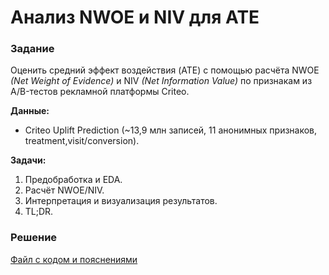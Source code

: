 # Анализ NWOE и NIV для ATE

### Задание
Оценить средний эффект воздействия (ATE) с помощью расчёта NWOE _(Net Weight of Evidence)_ и NIV _(Net Information Value)_ по признакам из A/B-тестов рекламной платформы Criteo.

__Данные:__
- Criteo Uplift Prediction (~13,9 млн записей, 11 анонимных признаков, treatment,visit/conversion).

__Задачи:__
1. Предобработка и EDA.
2. Расчёт NWOE/NIV.
3. Интерпретация и визуализация результатов.
4. TL;DR.

### Решение
[Файл с кодом и пояснениями](/Projects/10_Test_tasks/Task_9/Solution.ipynb)

